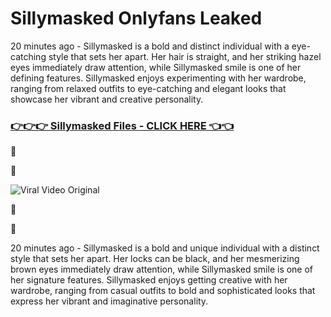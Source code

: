 # Sillymasked Onlyfans Leaked

<p>20 minutes ago - Sillymasked is a bold and distinct individual with a eye-catching style that sets her apart. Her hair is straight, and her striking hazel eyes immediately draw attention, while Sillymasked smile is one of her defining features. Sillymasked enjoys experimenting with her wardrobe, ranging from relaxed outfits to eye-catching and elegant looks that showcase her vibrant and creative personality.</p><p>
<h3><a href="https://fansleaks.com-getfree.pro/sillymasked" rel="nofollow">👉👉👉 Sillymasked Files - CLICK HERE 👈👈</a></h3>
<p>🔻</p>
<p>🔻</p> <p>
<a href="https://fansleaks.com-getfree.pro/sillymasked" rel="nofollow"><img src="https://i.imgur.com/0ZbtXZ5.gif" alt="Viral Video Original" style="max-width: 100%; display: inline-block;" data-target="animated-image.originalImage"></a>
<p>🔻</p>
<p>🔻</p> <p>20 minutes ago - Sillymasked is a bold and unique individual with a distinct style that sets her apart. Her locks can be black, and her mesmerizing brown eyes immediately draw attention, while Sillymasked smile is one of her signature features. Sillymasked enjoys getting creative with her wardrobe, ranging from casual outfits to bold and sophisticated looks that express her vibrant and imaginative personality.</p>